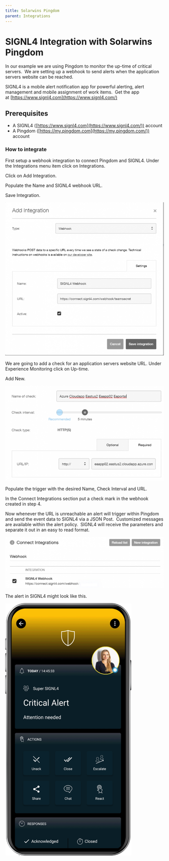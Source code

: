 ```yaml
---
title: Solarwins Pingdom
parent: Integrations
---
```


# SIGNL4 Integration with Solarwins Pingdom

In our example we are using Pingdom to monitor the up-time of critical servers.  We are setting up a webhook to send alerts when the application servers website can be reached.

SIGNL4 is a mobile alert notification app for powerful alerting, alert management and mobile assignment of work items.  Get the app at [https://www.signl4.com](https://www.signl4.com/)

## Prerequisites

- A SIGNL4 ([https://www.signl4.com](https://www.signl4.com/)) account
- A Pingdom ([https://my.pingdom.com](https://my.pingdom.com/)) account

### How to integrate

First setup a webhook integration to connect Pingdom and SIGNL4. Under the Integrations menu item click on Integrations.

Click on Add Integration.

Populate the Name and SIGNL4 webhook URL.

Save Integration.

![Pingdom](pingdom.png)

We are going to add a check for an application servers website URL. Under Experience Monitoring click on Up-time.

Add New.

![Add Check](add-check.png)

Populate the trigger with the desired Name, Check Interval and URL.

In the Connect Integrations section put a check mark in the webhook created in step 4.

Now whenever the URL is unreachable an alert will trigger within Pingdom and send the event data to SIGNL4 via a JSON Post.  Customized messages are available within the alert policy.  SIGNL4 will receive the parameters and separate it out in an easy to read format.

![Assign Webhook](assign-webhook.png)

The alert in SIGNL4 might look like this.

![SIGNL4 Alert](signl4-alert.png)
